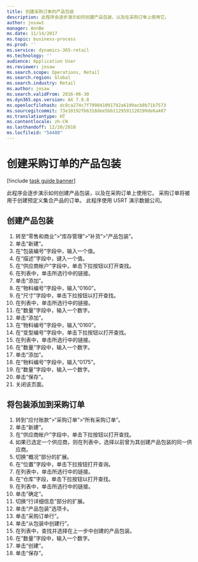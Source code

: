 ```yaml
---
title: 创建采购订单的产品包装
description: 此程序会逐步演示如何创建产品包装，以及在采购订单上使用它。
author: josaw1
manager: AnnBe
ms.date: 11/14/2017
ms.topic: business-process
ms.prod: ''
ms.service: dynamics-365-retail
ms.technology: ''
audience: Application User
ms.reviewer: josaw
ms.search.scope: Operations, Retail
ms.search.region: Global
ms.search.industry: Retail
ms.author: josaw
ms.search.validFrom: 2016-06-30
ms.dyn365.ops.version: AX 7.0.0
ms.openlocfilehash: dc8ca274c7f799841091792a6199acb8b71b7573
ms.sourcegitcommit: 73e10192fb6318dee5bb1129591120199de6a487
ms.translationtype: HT
ms.contentlocale: zh-CN
ms.lasthandoff: 12/20/2018
ms.locfileid: "54488"
---
```

# <a name="create-product-packages-for-purchase-orders"></a>创建采购订单的产品包装

[!include [task guide banner](../includes/task-guide-banner.md)]

此程序会逐步演示如何创建产品包装，以及在采购订单上使用它。 采购订单将被用于创建预定义集合产品的订单。 此程序使用 USRT 演示数据公司。


## <a name="create-a-product-package"></a>创建产品包装
1. 转至“零售和商业”>“库存管理”>“补货”>“产品包装”。
2. 单击“新建”。
3. 在“包装编号”字段中，输入一个值。
4. 在“描述”字段中，键入一个值。
5. 在“供应商帐户”字段中，单击下拉按钮以打开查找。
6. 在列表中，单击所选行中的链接。
7. 单击“添加”。
8. 在“物料编号”字段中，输入“0160”。
9. 在“尺寸”字段中，单击下拉按钮以打开查找。
10. 在列表中，单击所选行中的链接。
11. 在“数量”字段中，输入一个数字。
12. 单击“添加”。
13. 在“物料编号”字段中，输入“0160”。
14. 在“变型编号”字段中，单击下拉按钮以打开查找。
15. 在列表中，单击所选行中的链接。
16. 在“数量”字段中，输入一个数字。
17. 单击“添加”。
18. 在“物料编号”字段中，输入“0175”。
19. 在“数量”字段中，输入一个数字。
20. 单击“保存”。
21. 关闭该页面。

## <a name="add-package-to-purchase-order"></a>将包装添加到采购订单
1. 转到“应付账款”>“采购订单”>“所有采购订单”。
2. 单击“新建”。
3. 在“供应商帐户”字段中，单击下拉按钮以打开查找。
4. 如果已选定一个供应商，则在列表中，选择以前曾为其创建产品包装的同一供应商。
5. 切换“概况”部分的扩展。
6. 在“位置”字段中，单击下拉按钮打开查询。
7. 在列表中，单击所选行中的链接。
8. 在“仓库”字段，单击下拉按钮以打开查找。
9. 在列表中，单击所选行中的链接。
10. 单击“确定”。
11. 切换“行详细信息”部分的扩展。
12. 单击“产品包装”选项卡。
13. 单击“采购订单行”。
14. 单击“从包装中创建行”。
15. 在列表中，查找并选择在上一步中创建的产品包装。
16. 在“数量”字段中，输入一个数字。
17. 单击“创建”。
18. 单击“保存”。

